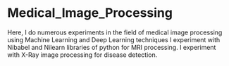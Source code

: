 # Medical_Image_Processing
Here, I do numerous experiments in the field of medical image processing using Machine Learning and Deep Learning techniques
I experiment with Nibabel and Nilearn libraries of python for MRI processing.
I experiment with X-Ray image processing for disease detection.
